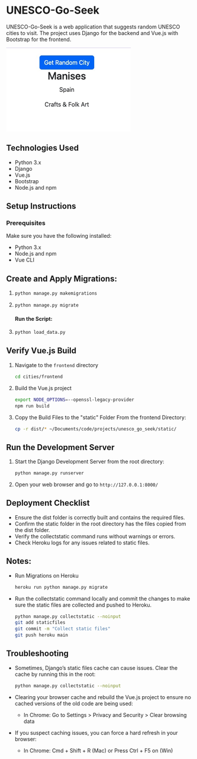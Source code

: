 # UNESCO-Go-Seek

UNESCO-Go-Seek is a web application that suggests random UNESCO cities to visit. The project uses Django for the backend and Vue.js with Bootstrap for the frontend.

![Screenshot](images/unesco-go-seek-00.jpg)

## Technologies Used

- Python 3.x
- Django
- Vue.js
- Bootstrap
- Node.js and npm

## Setup Instructions

### Prerequisites

Make sure you have the following installed:

- Python 3.x
- Node.js and npm
- Vue CLI

## Create and Apply Migrations:

1.  ```zsh
    python manage.py makemigrations
    ```
2.  ```zsh
    python manage.py migrate
    ```

    #### Run the Script:

3.  ```zsh
    python load_data.py
    ```

## Verify Vue.js Build

1. Navigate to the `frontend` directory

   ```zsh
   cd cities/frontend
   ```

2. Build the Vue.js project

   ```zsh
   export NODE_OPTIONS=--openssl-legacy-provider
   npm run build
   ```

3. Copy the Build Files to the "static" Folder From the frontend Directory:
   ```zsh
   cp -r dist/* ~/Documents/code/projects/unesco_go_seek/static/
   ```

## Run the Development Server

1. Start the Django Development Server from the root directory:

   ```zsh
   python manage.py runserver
   ```

2. Open your web browser and go to `http://127.0.0.1:8000/`

## Deployment Checklist

- Ensure the dist folder is correctly built and contains the required files.
- Confirm the static folder in the root directory has the files copied from the dist folder.
- Verify the collectstatic command runs without warnings or errors.
- Check Heroku logs for any issues related to static files.

## Notes:

- Run Migrations on Heroku

  ```zsh
  heroku run python manage.py migrate
  ```

- Run the collectstatic command locally and commit the changes to make sure the static files are collected and pushed to Heroku.

  ```zsh
  python manage.py collectstatic --noinput
  git add staticfiles
  git commit -m "Collect static files"
  git push heroku main
  ```

## Troubleshooting

- Sometimes, Django’s static files cache can cause issues. Clear the cache by running this in the root:

  ```zsh
  python manage.py collectstatic --noinput
  ```

- Clearing your browser cache and rebuild the Vue.js project to ensure no cached versions of the old code are being used:

  - In Chrome: Go to Settings > Privacy and Security > Clear browsing data

- If you suspect caching issues, you can force a hard refresh in your browser:
  - In Chrome: Cmd + Shift + R (Mac) or Press Ctrl + F5 on (Win)
